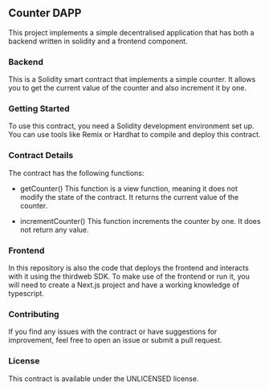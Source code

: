 ## Counter DAPP

This project implements a simple decentralised application that has both a backend written in solidity and a frontend component.

### Backend

This is a Solidity smart contract that implements a simple counter. It allows you to get the current value of the counter and also increment it by one.

### Getting Started

To use this contract, you need a Solidity development environment set up. You can use tools like Remix or Hardhat to compile and deploy this contract.

### Contract Details

The contract has the following functions:

- getCounter()
  This function is a view function, meaning it does not modify the state of the contract. It returns the current value of the counter.

- incrementCounter()
  This function increments the counter by one. It does not return any value.

### Frontend

In this repository is also the code that deploys the frontend and interacts with it using the thirdweb SDK. To make use of the frontend or run it, you will need to create a Next.js project and have a working knowledge of typescript.

### Contributing

If you find any issues with the contract or have suggestions for improvement, feel free to open an issue or submit a pull request.

### License

This contract is available under the UNLICENSED license.
